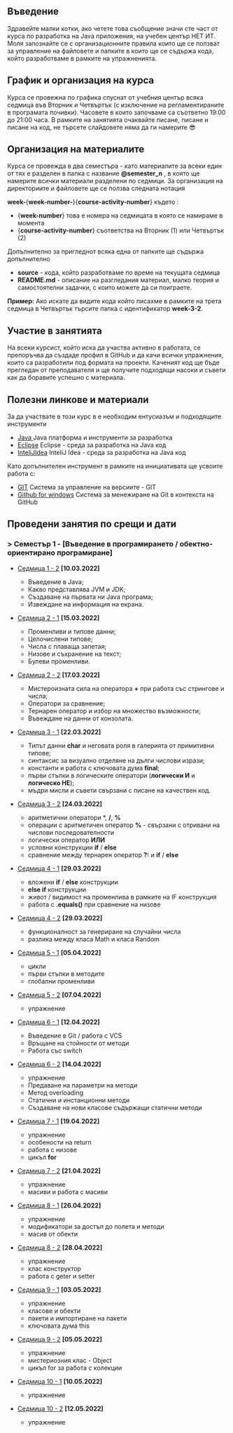 ## Въведение
Здравейте малки котки, ако четете това съобщение значи сте част от курса по разработка на Java приложения, на учебен център НЕТ ИТ. Моля запознайте се с организационните правила които ще се ползват за управление на файловете и папките в които ще се съдържа кода, който разработваме в рамките на упражненията. 
## График и организация на курса
Курса се провежна по графика спуснат от учебния център всяка седмица във Вторник и Четвъртък (с изключение на регламентираните в програмата почивки). Часовете в които започваме са съответно 19:00 до 21:00 часа. В рамките на занятията очаквайте писане, писане и писане на код, не търсете слайдовете няма да ги намерите 😎
## Организация на материалите
Курса се провежда в два семестъра - като материалите за всеки един от тях е разделен в папка с название **@semester_n** , в която ще намерите всички материали разделени по седмици. За организация на директориите и файловете ще се ползва следната нотация

**week-**{**week-number-**}{**course-activity-number**} където :
- {**week-number**} това е номера на седмицата в която се намираме в момента
- {**course-activity-number**} съответства на Вторник (1) или Четвъртък (2)

Допълнително за пригледнот всяка една от папките ще съдържа допълнително 
- **source**    - кода, който разработваме по време на текущата седмица
- **README.md** - описание на разгледания материал, малко теория и самостоятелни задачки, с които можете да си поиграете.

**Пример:** 
Ако искате да видите кода който писахме в рамките на трета седмица в Четвъртък търсите папка с идентификатор **week-3-2**. 

## Участие в занятията
На всеки курсист, който иска да участва активно в работата, се препоръчва да създаде профил в GitHub и да качи всички упражнения, които са разработили под формата на проекти. Каченият код ще бъде прегледан от преподавателя и ще получите подходящи насоки и съвети как да боравите успешно с материала.

## Полезни линкове и материали
За да участвате в този курс в е необходим ентусиазъм и подходящите инструменти 
- [Java ](https://www.oracle.com/java/technologies/javase-downloads.html)  Java платформа и инструменти за разработка
- [Eclipse](https://www.eclipse.org/) Eclipse - среда за разработка на Java код
- [InteliJIdea](https://www.jetbrains.com/idea/download/#section=windows)  InteliJ Idea - среда за разработка на Java код

Като допълнителен инструмент в рамките на инициативата ще усвоите работа с:
- [GIT](https://git-scm.com/download/win)  Система за управление на версиите - GIT
- [Github for windows](https://desktop.github.com/) Система за менежиране на Git в контекста на GitHub

<!-- ## Контакти и информация 
Ако имате допълнителни въпроси, 
- Discord чат **https://discord.gg/mVRuxJAEnu** -->

## Проведени занятия по срещи и дати

### > Семестър 1 - [Въведение в програмирането / обектно-ориентирано програмиране]

- [Седмица 1 - 2](2022-2023/%40semester_1/week-01-2/README.md) **[10.03.2022]**
  - Въведение в Java;
  - Какво представлява JVM и JDK;
  - Създаване на първата ни Java програма;
  - Извеждане на информация на екрана.

- [Седмица 2 - 1](2022-2023/%40semester_1/week-02-1/README.md) **[15.03.2022]**
  - Променливи и типове данни;
  - Целочислени типове;
  - Числа с плаваща запетая;
  - Низове и съхранение на текст;
  - Булеви променливи.

- [Седмица 2 - 2](2022-2023/%40semester_1/week-02-2/README.md)  **[17.03.2022]**
  - Мистероизната сила на оператора **+** при работа със стрингове и числа;
  - Оператори за сравнение;
  - Тернарен оператор и избор на множество възможности;
  - Въвеждане на данни от конзолата.

- [Седмица 3 - 1](2022-2023/%40semester_1/week-03-1/README.md) **[22.03.2022]**
  - Типът данни **char** и неговата роля в галерията от примитивни типове;
  - синтаксис за визуално отделяне на дълги числови изрази;
  - константи и работа с ключовата дума **final**;
  - първи стъпки в логическите оператори (**логически И** и **логическо НЕ**);
  - мъдри мисли и съвети свързани с писане на качествен код.

- [Седмица 3 - 2](2022-2023/%40semester_1/week-03-2/README.md)  **[24.03.2022]**
  - аритметични оператори *, **/**, **%**
  - операции с аритметичен оператор **%** - свързани с отривани на числови последователности
  - логически оператор **ИЛИ**
  - условни конструкции **if** / **else**
  - сравнение между тернарен оператор **?:** и **if** / **else**

- [Седмица 4 - 1](2022-2023/%40semester_1/week-04-1/README.md)  **[29.03.2022]**
  - вложени **if** / **else** конструкции
  - **else if** конструкции
  - живот / видимост на променлива в рамките на IF конструкция
  - работа с **.equals()** при сравнение на низове

- [Седмица 4 - 2](2022-2023/%40semester_1/week-04-2/README.md)  **[29.03.2022]**
  - функционалност за генериране на случайни числа
  - разлика между класа Math и класа Random

- [Седмица 5 - 1](2022-2023/%40semester_1/week-05-1/README.md)  **[05.04.2022]**
  - цикли
  - първи стъпки в методите
  - глобални променливи

- [Седмица 5 - 2](2022-2023/%40semester_1/week-05-2/README.md)  **[07.04.2022]**
  - упражнение

- [Седмица 6 - 1](2022-2023/%40semester_1/week-06-1/README.md)  **[12.04.2022]**
  - Въведение в Git / работа с VCS
  - Връщане на стойности от методи
  - Работа със switch

- [Седмица 6 - 2](2022-2023/%40semester_1/week-06-2/README.md)  **[14.04.2022]**
  - упражнение
  - Предаване на параметри на методи
  - Метод overloading
  - Статични и инстанционни методи 
  - Създаване на нови класове съдържащи статични методи

- [Седмица 7 - 1](2022-2023/%40semester_1/week-07-1/README.md)  **[19.04.2022]**
  - упражнение
  - особености на return 
  - работа с низове
  - цикъл **for**

- [Седмица 7 - 2](2022-2023/%40semester_1/week-07-2/README.md)  **[21.04.2022]**
  - упражнение
  - масиви и работа с масиви

- [Седмица 8 - 1](2022-2023/%40semester_1/week-08-1/README.md)  **[26.04.2022]**
  - упражнение
  - модификатори за достъп до полета и методи
  - масив от обекти

- [Седмица 8 - 2](2022-2023/%40semester_1/week-08-2/README.md)  **[28.04.2022]**
  - упражнение
  - клас конструктор
  - работа с geter и setter

- [Седмица 9 - 1](2022-2023/%40semester_1/week-09-1/README.md)  **[03.05.2022]**
  - упражнение
  - класове и обекти
  - пакети и импортиране на пакети
  - ключовата дума this

- [Седмица 9 - 2](2022-2023/%40semester_1/week-09-2/README.md)  **[05.05.2022]**
  - упражнение
  - мистериозния клас - Object
  - цикъл for за работа с колекции

- [Седмица 10 - 1](2022-2023/%40semester_1/week-10-1/README.md)  **[10.05.2022]**
  - упражнение

- [Седмица 10 - 2](2022-2023/%40semester_1/week-10-1/README.md)  **[12.05.2022]**
  - упражнение

<!-- 

- [Седмица 10 - 1](2022-2023/%40semester_1/week-10-1/README.md)  **[10.05.2022]**
  - упражнение
  - клас конструктор
  - работа с geter и setter

- [Седмица 10 - 2](2022-2023/%40semester_1/week-10-2/README.md)  **[12.05.2022]**
  - упражнение
  - клас конструктор
  - работа с geter и setter 

- [Седмица 11 - 1](2022-2023/%40semester_1/week-11-1/README.md)  **[17.05.2022]**
  - упражнение
  - клас конструктор
  - работа с geter и setter

- [Седмица 11 - 2](2022-2023/%40semester_1/week-11-2/README.md)  **[19.05.2022]**
  - упражнение
  - клас конструктор
  - работа с geter и setter 

- [Седмица 12 - 1](2022-2023/%40semester_1/week-13-1/README.md)  **[31.05.2022]**
  - упражнение
  - клас конструктор
  - работа с geter и setter 

- [Седмица 12 - 2](2022-2023/%40semester_1/week-13-2/README.md)  **[02.06.2022]**
  - упражнение
  - клас конструктор
  - работа с geter и setter 

- [Седмица 13 - 1](2022-2023/%40semester_1/week-14-1/README.md)  **[07.06.2022]**
  - упражнение
  - клас конструктор
  - работа с geter и setter 

- [Седмица 13 - 2](2022-2023/%40semester_1/week-14-2/README.md)  **[09.06.2022]**
  - упражнение
  - клас конструктор
  - работа с geter и setter 

- [Седмица 14 - 1](2022-2023/%40semester_1/week-15-1/README.md)  **[14.06.2022]**
  - упражнение
  - клас конструктор
  - работа с geter и setter 

- [Седмица 14 - 2](2022-2023/%40semester_1/week-15-2/README.md)  **[16.06.2022]**
  - упражнение
  - клас конструктор
  - работа с geter и setter 

- [Седмица 15 - 1](2022-2023/%40semester_1/week-16-1/README.md)  **[21.06.2022]**
  - упражнение
  - клас конструктор
  - работа с geter и setter 

- [Седмица 15 - 2](2022-2023/%40semester_1/week-16-2/README.md)  **[23.06.2022]**
  - упражнение
  - клас конструктор
  - работа с geter и setter 

- [Седмица 16 - 1](2022-2023/%40semester_1/week-16-1/README.md)  **[28.06.2022]**
  - упражнение
  - клас конструктор
  - работа с geter и setter 

- [Седмица 16 - 2](2022-2023/%40semester_1/week-16-2/README.md)  **[30.06.2022]**
  - упражнение
  - клас конструктор
  - работа с geter и setter 

- [Седмица 17 - 1](2022-2023/%40semester_1/week-17-1/README.md)  **[05.07.2022]**
  - упражнение
  - клас конструктор
  - работа с geter и setter 

- [Седмица 17 - 2](2022-2023/%40semester_1/week-17-2/README.md)  **[07.07.2022]**
  - упражнение
  - клас конструктор
  - работа с geter и setter 

- [Седмица 18 - 1](2022-2023/%40semester_1/week-18-1/README.md)  **[12.07.2022]**
  - упражнение
  - клас конструктор
  - работа с geter и setter 

- [Седмица 18 - 2](2022-2023/%40semester_1/week-18-2/README.md)  **[14.07.2022]**
  - упражнение
  - клас конструктор
  - работа с geter и setter 

- [Седмица 19 - 1](2022-2023/%40semester_1/week-19-1/README.md)  **[19.07.2022]**
  - упражнение
  - клас конструктор
  - работа с geter и setter 

-->